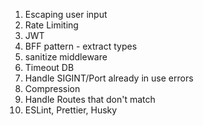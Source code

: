 1. Escaping user input
2. Rate Limiting
3. JWT
4. BFF pattern - extract types
5. sanitize middleware
6. Timeout DB
7. Handle SIGINT/Port already in use errors
8. Compression
9. Handle Routes that don't match
10. ESLint, Prettier, Husky
